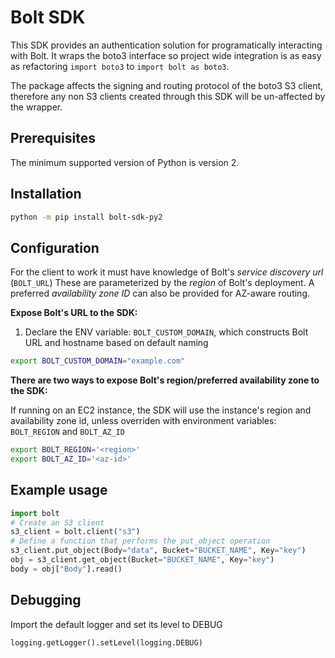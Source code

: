 # Bolt SDK

This SDK provides an authentication solution for programatically interacting with Bolt. It wraps the boto3 interface so project wide integration is as easy as refactoring `import boto3` to `import bolt as boto3`.

The package affects the signing and routing protocol of the boto3 S3 client, therefore any non S3 clients created through this SDK will be un-affected by the wrapper.

## Prerequisites

The minimum supported version of Python is version 2.

## Installation

```bash
python -m pip install bolt-sdk-py2
```

## Configuration

For the client to work it must have knowledge of Bolt's *service discovery url* (`BOLT_URL`)
These are parameterized by the *region* of Bolt's deployment. A preferred *availability zone ID* can also be provided for AZ-aware routing.

**Expose Bolt's URL to the SDK:**
1. Declare the ENV variable: `BOLT_CUSTOM_DOMAIN`, which constructs Bolt URL and hostname based on default naming
```bash
export BOLT_CUSTOM_DOMAIN="example.com"
```


**There are two ways to expose Bolt's region/preferred availability zone to the SDK:**

If running on an EC2 instance, the SDK will use the instance's region and availability zone id, unless overriden with environment variables: `BOLT_REGION` and `BOLT_AZ_ID`

```bash
export BOLT_REGION='<region>'
export BOLT_AZ_ID='<az-id>'
```

## Example usage

```python
import bolt
# Create an S3 client
s3_client = bolt.client("s3")
# Define a function that performs the put_object operation
s3_client.put_object(Body="data", Bucket="BUCKET_NAME", Key="key")
obj = s3_client.get_object(Bucket="BUCKET_NAME", Key="key")
body = obj["Body"].read()
```
## Debugging

Import the default logger and set its level to DEBUG

`logging.getLogger().setLevel(logging.DEBUG)`


